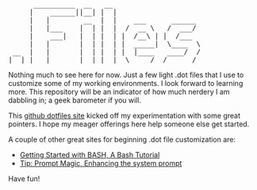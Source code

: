 <pre>      __________  __   __
     |    ______||__| |  |
     |   |        __  |  |    ___      ______
     |   |___    |  | |  |  /  __ \   /  ___/
     |    ___|   |  | |  | |  /__\ | |  /___
     |   |       |  | |  | |  _____|  \____  \
 __  |   |       |  | |  | |  |____   ____/  /
|__| |___|       |__| |__|  \_____/  /______/</pre>

Nothing much to see here for now. Just a few light .dot files that I use to customize some of my working environments. I look forward to learning more. This repository will be an indicator of how much nerdery I am dabbling in; a geek barometer if you will.

This [github dotfiles site](http://dotfiles.github.com/) kicked off my experimentation with some great pointers. I hope my meager offerings here help someone else get started.

A couple of other great sites for beginning .dot file customization are:

- [Getting Started with BASH, A Bash Tutorial](http://www.hypexr.org/bash_tutorial.php#cmd_prompt)
- [Tip: Prompt Magic, Enhancing the system prompt](http://www.ibm.com/developerworks/linux/library/l-tip-prompt/)

Have fun!